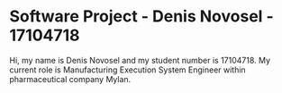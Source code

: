 # Software Project - Denis Novosel - 17104718

Hi, my name is Denis Novosel and my student number is 17104718. My current role is Manufacturing Execution System Engineer within pharmaceutical company Mylan.
